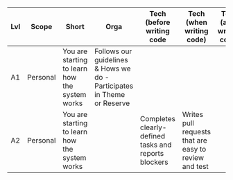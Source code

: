 | Lvl | Scope | Short  | Orga | Tech (before writing code | Tech (when writing code) | Tech (after writing code) | Data
| ----- | ------ | ------ | ------ | ------ | ------ | ------ | ------
| A1       | Personal | You are starting to learn how the system works | Follows our guidelines & Hows we do - Participates in Theme or Reserve | | | | Comments the queries
| A2       | Personal | You are starting to learn how the system works | | Completes clearly-defined tasks and reports blockers | Writes pull requests that are easy to review and test |  | Writes self-explanatory queries